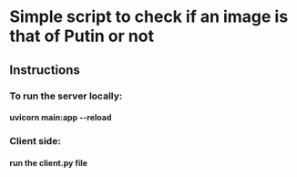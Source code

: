 # Simple script to check if an image is that of Putin or not
## Instructions
### To run the server locally:
#### uvicorn main:app --reload
### Client side:
#### run the client.py file